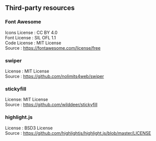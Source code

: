 ## Third-party resources

### Font Awesome

Icons License : CC BY 4.0  
Font License  : SIL OFL 1.1  
Code License  : MIT License  
Source        : https://fontawesome.com/license/free

### swiper

License : MIT License  
Source  : https://github.com/nolimits4web/swiper

### stickyfill

License: MIT License  
Source : https://github.com/wilddeer/stickyfill

### highlight.js

License : BSD3 License  
Source : https://github.com/highlightjs/highlight.js/blob/master/LICENSE
